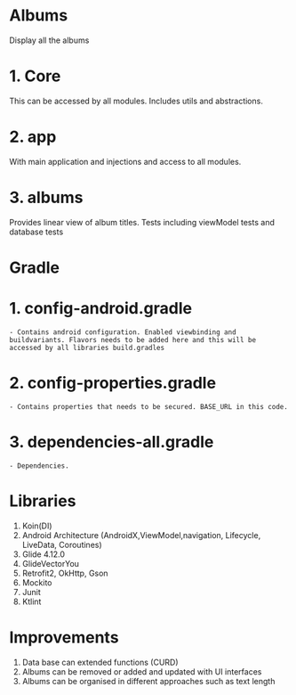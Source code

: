 # Albums
Display all the albums

# 1. Core
This can be accessed by all modules. Includes utils and abstractions.

# 2. app
With main application and injections and access to all modules. 

# 3. albums
Provides linear view of album titles. Tests including viewModel tests and database tests

# Gradle

# 1. config-android.gradle
    - Contains android configuration. Enabled viewbinding and buildvariants. Flavors needs to be added here and this will be accessed by all libraries build.gradles

# 2. config-properties.gradle
    - Contains properties that needs to be secured. BASE_URL in this code.

# 3. dependencies-all.gradle
    - Dependencies.


# Libraries
1. Koin(DI)
2. Android Architecture (AndroidX,ViewModel,navigation, Lifecycle, LiveData, Coroutines)
4. Glide 4.12.0
5. GlideVectorYou
6. Retrofit2, OkHttp, Gson
7. Mockito
8. Junit
9. Ktlint

# Improvements
1. Data base can extended functions (CURD)
2. Albums can be removed or added and updated with UI interfaces
3. Albums can be organised in different approaches such as text length